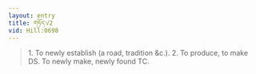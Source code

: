 ```yaml
---
layout: entry
title: གཏོད་√2
vid: Hill:0698
---
```

> 1\. To newly establish (a road, tradition &c\.)\. 2\. To produce, to make DS\. To newly make, newly found TC\.


